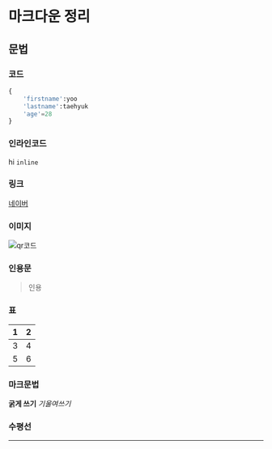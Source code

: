 # 마크다운 정리

## 문법

### 코드

``` python
{
    'firstname':yoo
    'lastname':taehyuk
    'age'=28
}
```

### 인라인코드

hi `inline`

### 링크

[네이버](https://www.naver.com)

### 이미지

![qr코드](F:\ProgramFiles\Typora\locales\qr.png)

### 인용문

> 인용

### 표

| 1    | 2    |
| ---- | ---- |
| 3    | 4    |
| 5    | 6    |

### 마크문법

**굵게 쓰기**
*기울여쓰기*

### 수평선

---







